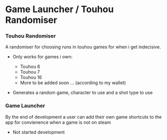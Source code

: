# Game Launcher / Touhou Randomiser

### Touhou Randomiser

A randomiser for choosing runs in touhou games for when i get indecisive.

- Only works for games i own:
  - Touhou 6
  - Touhou 7
  - Touhou 16
  - More to be added soon ... (according to my wallet)
  
- Generates a random game, character to use and a shot type to use

 

### Game Launcher

By the end of development a user can add their own game shortcuts to the app for convienence when a game is not on steam

- Not started development
